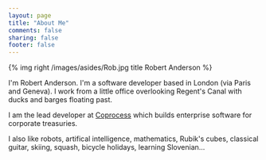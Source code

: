 ```yaml
---
layout: page
title: "About Me"
comments: false
sharing: false
footer: false
---
```

{% img right /images/asides/Rob.jpg title Robert Anderson %}

I'm Robert Anderson.  I'm a software developer based in London (via Paris and Geneva). I work from a little office overlooking Regent's Canal with ducks and barges floating past.

I am the lead developer at [Coprocess](http://www.coprocess.com/) which builds enterprise software for corporate treasuries.

I also like robots, artifical intelligence, mathematics, Rubik's cubes, classical guitar, skiing, squash, bicycle holidays, learning Slovenian...